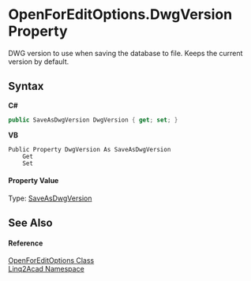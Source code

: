 # OpenForEditOptions.DwgVersion Property 
 

DWG version to use when saving the database to file. Keeps the current version by default.

## Syntax

**C#**<br />
``` C#
public SaveAsDwgVersion DwgVersion { get; set; }
```

**VB**<br />
``` VB
Public Property DwgVersion As SaveAsDwgVersion
	Get
	Set
```


#### Property Value
Type: <a href="T_Linq2Acad_SaveAsDwgVersion.md">SaveAsDwgVersion</a>

## See Also


#### Reference
<a href="T_Linq2Acad_OpenForEditOptions.md">OpenForEditOptions Class</a><br /><a href="N_Linq2Acad.md">Linq2Acad Namespace</a><br />
